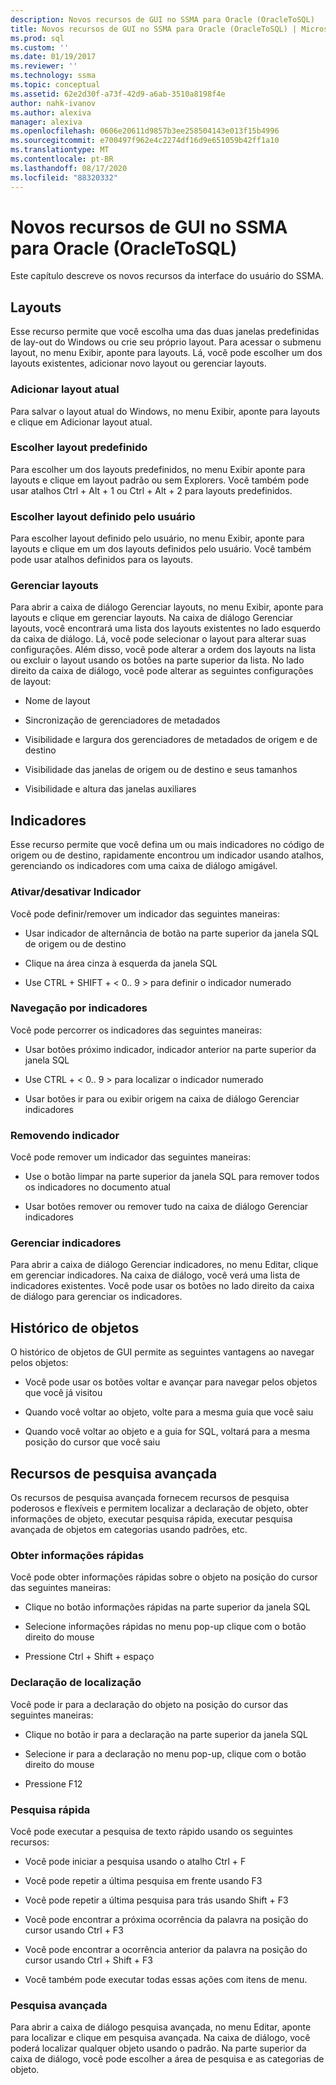 ```yaml
---
description: Novos recursos de GUI no SSMA para Oracle (OracleToSQL)
title: Novos recursos de GUI no SSMA para Oracle (OracleToSQL) | Microsoft Docs
ms.prod: sql
ms.custom: ''
ms.date: 01/19/2017
ms.reviewer: ''
ms.technology: ssma
ms.topic: conceptual
ms.assetid: 62e2d30f-a73f-42d9-a6ab-3510a8198f4e
author: nahk-ivanov
ms.author: alexiva
manager: alexiva
ms.openlocfilehash: 0606e20611d9857b3ee258504143e013f15b4996
ms.sourcegitcommit: e700497f962e4c2274df16d9e651059b42ff1a10
ms.translationtype: MT
ms.contentlocale: pt-BR
ms.lasthandoff: 08/17/2020
ms.locfileid: "88320332"
---
```

# <a name="new-gui-features-in-ssma-for-oracle-oracletosql"></a>Novos recursos de GUI no SSMA para Oracle (OracleToSQL)
Este capítulo descreve os novos recursos da interface do usuário do SSMA.  
  
## <a name="layouts"></a>Layouts  
Esse recurso permite que você escolha uma das duas janelas predefinidas de lay-out do Windows ou crie seu próprio layout. Para acessar o submenu layout, no menu Exibir, aponte para layouts. Lá, você pode escolher um dos layouts existentes, adicionar novo layout ou gerenciar layouts.  
  
### <a name="add-current-layout"></a>Adicionar layout atual  
Para salvar o layout atual do Windows, no menu Exibir, aponte para layouts e clique em Adicionar layout atual.  
  
### <a name="choose-predefined-layout"></a>Escolher layout predefinido  
Para escolher um dos layouts predefinidos, no menu Exibir aponte para layouts e clique em layout padrão ou sem Explorers. Você também pode usar atalhos Ctrl + Alt + 1 ou Ctrl + Alt + 2 para layouts predefinidos.  
  
### <a name="choose-user-defined-layout"></a>Escolher layout definido pelo usuário  
Para escolher layout definido pelo usuário, no menu Exibir, aponte para layouts e clique em um dos layouts definidos pelo usuário. Você também pode usar atalhos definidos para os layouts.  
  
### <a name="manage-layouts"></a>Gerenciar layouts  
Para abrir a caixa de diálogo Gerenciar layouts, no menu Exibir, aponte para layouts e clique em gerenciar layouts. Na caixa de diálogo Gerenciar layouts, você encontrará uma lista dos layouts existentes no lado esquerdo da caixa de diálogo. Lá, você pode selecionar o layout para alterar suas configurações. Além disso, você pode alterar a ordem dos layouts na lista ou excluir o layout usando os botões na parte superior da lista. No lado direito da caixa de diálogo, você pode alterar as seguintes configurações de layout:  
  
-   Nome de layout  
  
-   Sincronização de gerenciadores de metadados  
  
-   Visibilidade e largura dos gerenciadores de metadados de origem e de destino  
  
-   Visibilidade das janelas de origem ou de destino e seus tamanhos  
  
-   Visibilidade e altura das janelas auxiliares  
  
## <a name="bookmarks"></a>Indicadores  
Esse recurso permite que você defina um ou mais indicadores no código de origem ou de destino, rapidamente encontrou um indicador usando atalhos, gerenciando os indicadores com uma caixa de diálogo amigável.  
  
### <a name="toggle-bookmark"></a>Ativar/desativar Indicador  
Você pode definir/remover um indicador das seguintes maneiras:  
  
-   Usar indicador de alternância de botão na parte superior da janela SQL de origem ou de destino  
  
-   Clique na área cinza à esquerda da janela SQL  
  
-   Use CTRL + SHIFT + &lt; 0.. 9 &gt; para definir o indicador numerado  
  
### <a name="bookmark-navigation"></a>Navegação por indicadores  
Você pode percorrer os indicadores das seguintes maneiras:  
  
-   Usar botões próximo indicador, indicador anterior na parte superior da janela SQL  
  
-   Use CTRL + &lt; 0.. 9 &gt; para localizar o indicador numerado  
  
-   Usar botões ir para ou exibir origem na caixa de diálogo Gerenciar indicadores  
  
### <a name="removing-bookmark"></a>Removendo indicador  
Você pode remover um indicador das seguintes maneiras:  
  
-   Use o botão limpar na parte superior da janela SQL para remover todos os indicadores no documento atual  
  
-   Usar botões remover ou remover tudo na caixa de diálogo Gerenciar indicadores  
  
### <a name="manage-bookmarks"></a>Gerenciar indicadores  
Para abrir a caixa de diálogo Gerenciar indicadores, no menu Editar, clique em gerenciar indicadores. Na caixa de diálogo, você verá uma lista de indicadores existentes. Você pode usar os botões no lado direito da caixa de diálogo para gerenciar os indicadores.  
  
## <a name="object-history"></a>Histórico de objetos  
O histórico de objetos de GUI permite as seguintes vantagens ao navegar pelos objetos:  
  
-   Você pode usar os botões voltar e avançar para navegar pelos objetos que você já visitou  
  
-   Quando você voltar ao objeto, volte para a mesma guia que você saiu  
  
-   Quando você voltar ao objeto e a guia for SQL, voltará para a mesma posição do cursor que você saiu  
  
## <a name="advanced-search-capabilities"></a>Recursos de pesquisa avançada  
Os recursos de pesquisa avançada fornecem recursos de pesquisa poderosos e flexíveis e permitem localizar a declaração de objeto, obter informações de objeto, executar pesquisa rápida, executar pesquisa avançada de objetos em categorias usando padrões, etc.  
  
### <a name="get-quick-information"></a>Obter informações rápidas  
Você pode obter informações rápidas sobre o objeto na posição do cursor das seguintes maneiras:  
  
-   Clique no botão informações rápidas na parte superior da janela SQL  
  
-   Selecione informações rápidas no menu pop-up clique com o botão direito do mouse  
  
-   Pressione Ctrl + Shift + espaço  
  
### <a name="find-declaration"></a>Declaração de localização  
Você pode ir para a declaração do objeto na posição do cursor das seguintes maneiras:  
  
-   Clique no botão ir para a declaração na parte superior da janela SQL  
  
-   Selecione ir para a declaração no menu pop-up, clique com o botão direito do mouse  
  
-   Pressione F12  
  
### <a name="quick-search"></a>Pesquisa rápida  
Você pode executar a pesquisa de texto rápido usando os seguintes recursos:  
  
-   Você pode iniciar a pesquisa usando o atalho Ctrl + F  
  
-   Você pode repetir a última pesquisa em frente usando F3  
  
-   Você pode repetir a última pesquisa para trás usando Shift + F3  
  
-   Você pode encontrar a próxima ocorrência da palavra na posição do cursor usando Ctrl + F3  
  
-   Você pode encontrar a ocorrência anterior da palavra na posição do cursor usando Ctrl + Shift + F3  
  
-   Você também pode executar todas essas ações com itens de menu.  
  
### <a name="advanced-search"></a>Pesquisa avançada  
Para abrir a caixa de diálogo pesquisa avançada, no menu Editar, aponte para localizar e clique em pesquisa avançada. Na caixa de diálogo, você poderá localizar qualquer objeto usando o padrão. Na parte superior da caixa de diálogo, você pode escolher a área de pesquisa e as categorias de objeto.  
  
